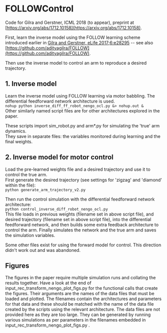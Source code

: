 # FOLLOWControl  
  
Code for Gilra and Gerstner, ICML 2018 (to appear), preprint at [https://arxiv.org/abs/1712.10158](https://arxiv.org/abs/1712.10158).  
  
First, learn the inverse model using the FOLLOW learning scheme introduced earlier in [Gilra and Gerstner, eLife 2017;6:e28295](https://elifesciences.org/articles/28295) -- see also [https://github.com/adityagilra/FOLLOW](https://github.com/adityagilra/FOLLOW).  
  
Then use the inverse model to control an arm to reproduce a desired trajectory.  

## 1. Inverse model
Learn the inverse model using FOLLOW learning via motor babbling. The differential feedforward network architecture is used.  
`nohup python inverse_diff_ff_robot_nengo_ocl.py &> nohup.out &`  
Other similarly named script files are for other architectures explored in the paper.  
  
These scripts import sim_robot.py and arm*.py for simulating the 'true' arm dynamics.  
They save in separate files: the variables monitored during learning and the final weights.  
  
## 2. Inverse model for motor control
Load the pre-learned weights file and a desired trajectory and use it to control the true arm.  
First generate the desired trajectory (see settings for 'zigzag' and 'diamond' within the file):  
`python generate_arm_trajectory_v2.py`  
  
Then run the control simulation with the differential feedforward network architecture:  
`python control_inverse_diff_robot_nengo_ocl.py `  
This file loads in previous weights (filename set in above script file), and desired trajectory (filename set in above script file), into the differential feedforward network, and then builds some extra feedback architecture to control the arm. Finally simulates the network and the true arm and saves the simulation variables.  
  
Some other files exist for using the forward model for control. This direction didn't work out and was abandoned.  
  
## Figures
The figures in the paper require multiple simulation runs and collating the results together. Have a look at the end of input_rec_transform_nengo_plot_figs.py for the functional calls that create the figures. Their arguments are the names of the data files that must be loaded and plotted. The filenames contain the architectures and parameters for that data and these should be matched with the name of the data file created by the scripts using the relevant architecture. The data files are not provided here as they are too large. They can be generated by running various simulations as per parameters in the filenames embedded in input_rec_transform_nengo_plot_figs.py .  
